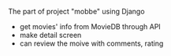 The part of project "mobbe" using Django

- get movies' info from MovieDB through API
- make detail screen
- can review the moive
  with comments, rating
